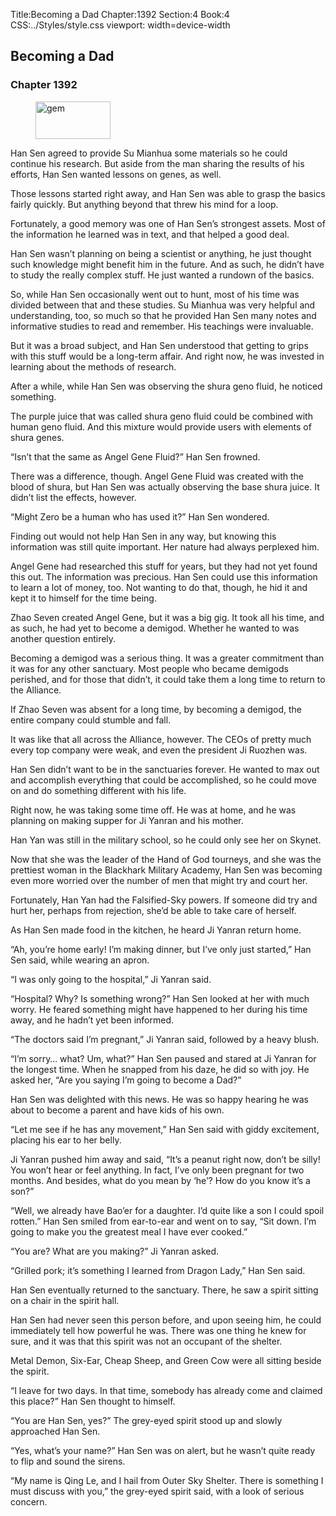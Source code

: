 Title:Becoming a Dad 
Chapter:1392 
Section:4 
Book:4 
CSS:../Styles/style.css 
viewport: width=device-width
  
## Becoming a Dad
### Chapter 1392 
<figure>
	<img src="../Images/gem.gif" alt="gem" id="gem" width="120" height="60" />
</figure>
  

  
  Han Sen agreed to provide Su Mianhua some materials so he could continue his research. But aside from the man sharing the results of his efforts, Han Sen wanted lessons on genes, as well.

Those lessons started right away, and Han Sen was able to grasp the basics fairly quickly. But anything beyond that threw his mind for a loop.

Fortunately, a good memory was one of Han Sen’s strongest assets. Most of the information he learned was in text, and that helped a good deal.

Han Sen wasn’t planning on being a scientist or anything, he just thought such knowledge might benefit him in the future. And as such, he didn’t have to study the really complex stuff. He just wanted a rundown of the basics.

So, while Han Sen occasionally went out to hunt, most of his time was divided between that and these studies. Su Mianhua was very helpful and understanding, too, so much so that he provided Han Sen many notes and informative studies to read and remember. His teachings were invaluable.

But it was a broad subject, and Han Sen understood that getting to grips with this stuff would be a long-term affair. And right now, he was invested in learning about the methods of research.

After a while, while Han Sen was observing the shura geno fluid, he noticed something.

The purple juice that was called shura geno fluid could be combined with human geno fluid. And this mixture would provide users with elements of shura genes.

“Isn’t that the same as Angel Gene Fluid?” Han Sen frowned.

There was a difference, though. Angel Gene Fluid was created with the blood of shura, but Han Sen was actually observing the base shura juice. It didn’t list the effects, however.

“Might Zero be a human who has used it?” Han Sen wondered.

Finding out would not help Han Sen in any way, but knowing this information was still quite important. Her nature had always perplexed him.

Angel Gene had researched this stuff for years, but they had not yet found this out. The information was precious. Han Sen could use this information to learn a lot of money, too. Not wanting to do that, though, he hid it and kept it to himself for the time being.

Zhao Seven created Angel Gene, but it was a big gig. It took all his time, and as such, he had yet to become a demigod. Whether he wanted to was another question entirely.

Becoming a demigod was a serious thing. It was a greater commitment than it was for any other sanctuary. Most people who became demigods perished, and for those that didn’t, it could take them a long time to return to the Alliance.

If Zhao Seven was absent for a long time, by becoming a demigod, the entire company could stumble and fall.

It was like that all across the Alliance, however. The CEOs of pretty much every top company were weak, and even the president Ji Ruozhen was.

Han Sen didn’t want to be in the sanctuaries forever. He wanted to max out and accomplish everything that could be accomplished, so he could move on and do something different with his life.

Right now, he was taking some time off. He was at home, and he was planning on making supper for Ji Yanran and his mother.

Han Yan was still in the military school, so he could only see her on Skynet.

Now that she was the leader of the Hand of God tourneys, and she was the prettiest woman in the Blackhark Military Academy, Han Sen was becoming even more worried over the number of men that might try and court her.

Fortunately, Han Yan had the Falsified-Sky powers. If someone did try and hurt her, perhaps from rejection, she’d be able to take care of herself.

As Han Sen made food in the kitchen, he heard Ji Yanran return home.

“Ah, you’re home early! I’m making dinner, but I’ve only just started,” Han Sen said, while wearing an apron.

“I was only going to the hospital,” Ji Yanran said.

“Hospital? Why? Is something wrong?” Han Sen looked at her with much worry. He feared something might have happened to her during his time away, and he hadn’t yet been informed.

“The doctors said I’m pregnant,” Ji Yanran said, followed by a heavy blush.

“I’m sorry… what? Um, what?” Han Sen paused and stared at Ji Yanran for the longest time. When he snapped from his daze, he did so with joy. He asked her, “Are you saying I’m going to become a Dad?”

Han Sen was delighted with this news. He was so happy hearing he was about to become a parent and have kids of his own.

“Let me see if he has any movement,” Han Sen said with giddy excitement, placing his ear to her belly.

Ji Yanran pushed him away and said, “It’s a peanut right now, don’t be silly! You won’t hear or feel anything. In fact, I’ve only been pregnant for two months. And besides, what do you mean by ‘he’? How do you know it’s a son?”

“Well, we already have Bao’er for a daughter. I’d quite like a son I could spoil rotten.” Han Sen smiled from ear-to-ear and went on to say, “Sit down. I’m going to make you the greatest meal I have ever cooked.”

“You are? What are you making?” Ji Yanran asked.

“Grilled pork; it’s something I learned from Dragon Lady,” Han Sen said.

Han Sen eventually returned to the sanctuary. There, he saw a spirit sitting on a chair in the spirit hall.

Han Sen had never seen this person before, and upon seeing him, he could immediately tell how powerful he was. There was one thing he knew for sure, and it was that this spirit was not an occupant of the shelter.

Metal Demon, Six-Ear, Cheap Sheep, and Green Cow were all sitting beside the spirit.

“I leave for two days. In that time, somebody has already come and claimed this place?” Han Sen thought to himself.

“You are Han Sen, yes?” The grey-eyed spirit stood up and slowly approached Han Sen.

“Yes, what’s your name?” Han Sen was on alert, but he wasn’t quite ready to flip and sound the sirens.

“My name is Qing Le, and I hail from Outer Sky Shelter. There is something I must discuss with you,” the grey-eyed spirit said, with a look of serious concern.
